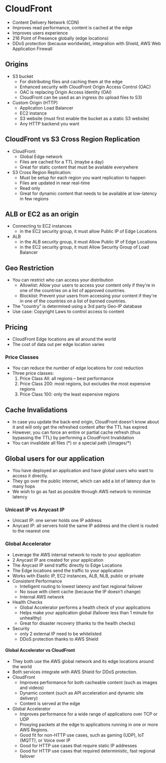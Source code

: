 # CloudFront

- Content Delivery Network (CDN)
- Improves read performance, content is cached at the edge
- Improves users experience
- 216 Point of Presence globally (edge
  locations)
- DDoS protection (because worldwide), integration with Shield, AWS Web Application Firewall

## Origins

- S3 bucket
  - For distributing files and caching them at the edge
  - Enhanced security with CloudFront Origin Access Control (OAC)
  - OAC is replacing Origin Access Identity (OAI)
  - CloudFront can be used as an ingress (to upload files to S3)
- Custom Origin (HTTP)
  - Application Load Balancer
  - EC2 instance
  - S3 website (must first enable the bucket as a static S3 website)
  - Any HTTP backend you want

## CloudFront vs S3 Cross Region Replication

- CloudFront:
  - Global Edge network
  - Files are cached for a TTL (maybe a day)
  - Great for static content that must be available everywhere
- S3 Cross Region Replication:
  - Must be setup for each region you want replication to happen
  - Files are updated in near real-time
  - Read only
  - Great for dynamic content that needs to be available at low-latency in few regions

## ALB or EC2 as an origin

- Connecting to EC2 instances
  - in the EC2 security group, it must allow Public IP of Edge Locations
- ALB
  - in the ALB security group, it must Allow Public IP of Edge Locations
  - in the EC2 security group, it must Allow Security Group of Load Balancer

## Geo Restriction

- You can restrict who can access your distribution
  - Allowlist: Allow your users to access your content only if they're in one of the countries on a list of approved countries.
  - Blocklist: Prevent your users from accessing your content if they're in one of the countries on a list of banned countries.
- The "country" is determined using a 3rd party Geo-IP database
- Use case: Copyright Laws to control access to content

## Pricing

- CloudFront Edge locations are all around the world
- The cost of data out per edge location varies

### Price Classes

- You can reduce the number of edge locations for cost reduction
- Three price classes:
  1. Price Class All: all regions – best performance
  2. Price Class 200: most regions, but excludes the most expensive regions
  3. Price Class 100: only the least expensive regions

## Cache Invalidations

- In case you update the back-end origin, CloudFront doesn’t know about it and will only get the refreshed content after the TTL has expired
- However, you can force an entire or partial cache refresh (thus bypassing the TTL) by performing a CloudFront Invalidation
- You can invalidate all files (\*) or a special path (/images/\*)

## Global users for our application

- You have deployed an application and have global users who want to access it directly.
- They go over the public internet, which can add a lot of latency due to many hops
- We wish to go as fast as possible through AWS network to minimize latency

### Unicast IP vs Anycast IP

- Unicast IP: one server holds one IP address
- Anycast IP: all servers hold the same IP address and the client is routed to the nearest one

### Global Accelerator

- Leverage the AWS internal network to route to your application
- 2 Anycast IP are created for your application
- The Anycast IP send traffic directly to Edge Locations
- The Edge locations send the traffic to your application
- Works with Elastic IP, EC2 instances, ALB, NLB, public or private
- Consistent Performance
  - Intelligent routing to lowest latency and fast regional failover
  - No issue with client cache (because the IP doesn’t change)
  - Internal AWS network
- Health Checks
  - Global Accelerator performs a health check of your applications
  - Helps make your application global (failover less than 1 minute for unhealthy)
  - Great for disaster recovery (thanks to the health checks)
- Security
  - only 2 external IP need to be whitelisted
  - DDoS protection thanks to AWS Shield

#### Global Accelerator vs CloudFront

- They both use the AWS global network and its edge locations around the world
- Both services integrate with AWS Shield for DDoS protection.
- CloudFront
  - Improves performance for both cacheable content (such as images and videos)
  - Dynamic content (such as API acceleration and dynamic site delivery)
  - Content is served at the edge
- Global Accelerator
  - Improves performance for a wide range of applications over TCP or UDP
  - Proxying packets at the edge to applications running in one or more AWS Regions.
  - Good fit for non-HTTP use cases, such as gaming (UDP), IoT (MQTT), or Voice over IP
  - Good for HTTP use cases that require static IP addresses
  - Good for HTTP use cases that required deterministic, fast regional failover

